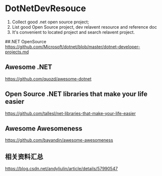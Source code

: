 # DotNetDevResouce
1. Collect good .net open source project; 
2. List good Open Source project, dev relavent resource and reference doc
3. It's convenient to located project and search relavent project. 

##.NET OpenSource  
https://github.com/Microsoft/dotnet/blob/master/dotnet-developer-projects.md  

## Awesome .NET
https://github.com/quozd/awesome-dotnet
## Open Source .NET libraries that make your life easier
https://github.com/tallesl/net-libraries-that-make-your-life-easier
## Awesome Awesomeness
https://github.com/bayandin/awesome-awesomeness
## 相关资料汇总
https://blog.csdn.net/andyliulin/article/details/57990547
